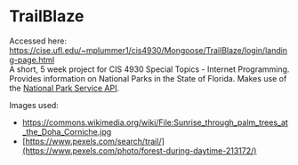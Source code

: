 # TrailBlaze  
Accessed here: https://cise.ufl.edu/~mplummer1/cis4930/Mongoose/TrailBlaze/login/landing-page.html  
A short, 5 week project for CIS 4930 Special Topics - Internet Programming.
Provides information on National Parks in the State of Florida.
Makes use of the [National Park Service API](https://www.nps.gov/subjects/developer/api-documentation.htm).

Images used:
  *  https://commons.wikimedia.org/wiki/File:Sunrise_through_palm_trees_at_the_Doha_Corniche.jpg
  *  [https://www.pexels.com/search/trail/](https://www.pexels.com/photo/forest-during-daytime-213172/)

